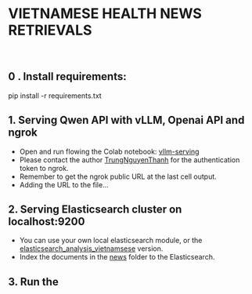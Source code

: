 # VIETNAMESE HEALTH NEWS RETRIEVALS
<br>

## 0 . Install requirements:
pip install -r requirements.txt

## 1. Serving Qwen API with vLLM, Openai API and ngrok
- Open and run flowing the Colab notebook: [vllm-serving](https://colab.research.google.com/drive/1k7CoJ-pxoizaGVsXZfkV7SScPOnj2etY?usp=sharing)
- Please contact the author [TrungNguyenThanh](trungnt215492@sis.hust.edu.vn) for the authentication token to ngrok.
- Remember to get the ngrok public URL at the last cell output.
- Adding the URL to the file...

## 2. Serving Elasticsearch cluster on localhost:9200
- You can use your own local elasticsearch module, or the [elasticsearch_analysis_vietnamsese](https://github.com/duydo/elasticsearch-analysis-vietnamese) version.
- Index the documents in the [news](news) folder to the Elasticsearch.

## 3. Run the 